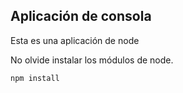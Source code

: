 ## Aplicación de consola

Esta es una aplicación de node

No olvide instalar los módulos de node.

```
npm install
````
